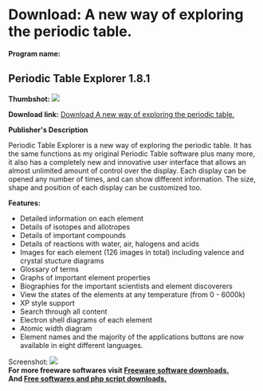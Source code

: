 # Download: A new way of exploring the periodic table.

**Program name:**

## Periodic Table Explorer 1.8.1

  
**Thumbshot:** ![](http://www.freewarefiles.com/screenshot/peridoctexp11_md.gif)   
  
**Download link:** [Download A new way of exploring the periodic table.](http://freesoftwares.boysofts.com/Periodic-Table-Explorer_program_30468.html)  
  


**Publisher's Description**  
  


Periodic Table Explorer is a new way of exploring the periodic table. It has the same functions as my original Periodic Table software plus many more, it also has a completely new and innovative user interface that allows an almost unlimited amount of control over the display. Each display can be opened any number of times, and can show different information. The size, shape and position of each display can be customized too. 

**Features:**

  * Detailed information on each element 
  * Details of isotopes and allotropes 
  * Details of important compounds 
  * Details of reactions with water, air, halogens and acids 
  * Images for each element (126 images in total) including valence and crystal stucture diagrams 
  * Glossary of terms 
  * Graphs of important element properties 
  * Biographies for the important scientists and element discoverers 
  * View the states of the elements at any temperature (from 0 - 6000k) 
  * XP style support 
  * Search through all content 
  * Electron shell diagrams of each element 
  * Atomic width diagram 
  * Element names and the majority of the applications buttons are now available in eight different languages. 

  
  
Screenshot: ![](http://www.freewarefiles.com/screenshot/peridoctexp11.gif)   
**For more freeware softwares visit [Freeware software downloads.](http://freesoftwares.boysofts.com/)**   
**And [Free softwares and php script downloads.](http://www.boysofts.com/)**
